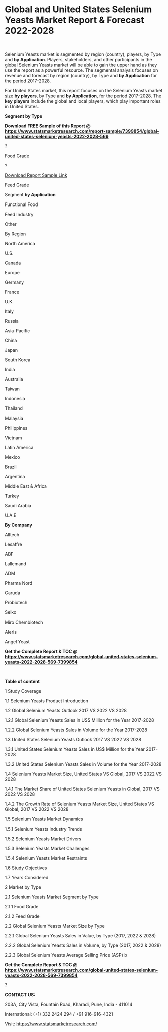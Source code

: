 <h1>Global and United States Selenium Yeasts Market Report & Forecast 2022-2028</h1><br/><p>Selenium Yeasts market is segmented by region (country), players, by Type and <strong>by Application</strong>. Players, stakeholders, and other participants in the global Selenium Yeasts market will be able to gain the upper hand as they use the report as a powerful resource. The segmental analysis focuses on revenue and forecast by region (country), by Type and <strong>by Application</strong> for the period 2017-2028.</p>
 
 
 
 <p>For United States market, this report focuses on the Selenium Yeasts market size <strong>by players</strong>, by Type and <strong>by Application</strong>, for the period 2017-2028. The <strong>key players</strong> include the global and local players, which play important roles in United States.</p>
 
 
 
 <p><strong>Segment by Type</strong></p>
 
 
 
 <div><b>Download FREE Sample of this Report @ <a href="https://www.statsmarketresearch.com/download-free-sample/7399854/global-united-states-selenium-yeasts-2022-2028-569">https://www.statsmarketresearch.com/report-sample/7399854/global-united-states-selenium-yeasts-2022-2028-569</a></b></div>
 
 
 
 <p>? </p>
 
 
 
 <p>Food Grade</p>
 
 
 
 <p>? </p>
 
 
 
 <p><a href="https://www.statsmarketresearch.com/download-free-sample/7399854/global-united-states-selenium-yeasts-2022-2028-569">Download Report Sample Link</a></p>
 
 
 
 <p>Feed Grade</p>
 
 
 
 <p>Segment <strong>by Application</strong></p>
 
 
 
 <p>Functional Food</p>
 
 
 
 <p>Feed Industry</p>
 
 
 
 <p>Other</p>
 
 
 
 <p>By Region</p>
 
 
 
 <p>North America</p>
 
 
 
 <p>U.S.</p>
 
 
 
 <p>Canada</p>
 
 
 
 <p>Europe</p>
 
 
 
 <p>Germany</p>
 
 
 
 <p>France</p>
 
 
 
 <p>U.K.</p>
 
 
 
 <p>Italy</p>
 
 
 
 <p>Russia</p>
 
 
 
 <p>Asia-Pacific</p>
 
 
 
 <p>China</p>
 
 
 
 <p>Japan</p>
 
 
 
 <p>South Korea</p>
 
 
 
 <p>India</p>
 
 
 
 <p>Australia</p>
 
 
 
 <p>Taiwan</p>
 
 
 
 <p>Indonesia</p>
 
 
 
 <p>Thailand</p>
 
 
 
 <p>Malaysia</p>
 
 
 
 <p>Philippines</p>
 
 
 
 <p>Vietnam</p>
 
 
 
 <p>Latin America</p>
 
 
 
 <p>Mexico</p>
 
 
 
 <p>Brazil</p>
 
 
 
 <p>Argentina</p>
 
 
 
 <p>Middle East & Africa</p>
 
 
 
 <p>Turkey</p>
 
 
 
 <p>Saudi Arabia</p>
 
 
 
 <p>U.A.E</p>
 
 
 
 <p><strong>By Company</strong></p>
 
 
 
 <p>Alltech</p>
 
 
 
 <p>Lesaffre</p>
 
 
 
 <p>ABF</p>
 
 
 
 <p>Lallemand</p>
 
 
 
 <p>ADM</p>
 
 
 
 <p>Pharma Nord</p>
 
 
 
 <p>Garuda</p>
 
 
 
 <p>Probiotech</p>
 
 
 
 <p>Selko</p>
 
 
 
 <p>Miro Chembiotech</p>
 
 
 
 <p>Aleris</p>
 
 
 
 <p>Angel Yeast</p>
 
 
 
 <div><b>Get the Complete Report & TOC @ <a href="https://www.statsmarketresearch.com/global-united-states-selenium-yeasts-2022-2028-569-7399854">https://www.statsmarketresearch.com/global-united-states-selenium-yeasts-2022-2028-569-7399854</a></b></div>
 
 
 
 <p><br />
 
 <b>Table of content</b></p>
 
 
 
 <p>1 Study Coverage<br />
 
 1.1 Selenium Yeasts Product Introduction<br />
 
 1.2 Global Selenium Yeasts Outlook 2017 VS 2022 VS 2028<br />
 
 1.2.1 Global Selenium Yeasts Sales in US$ Million for the Year 2017-2028<br />
 
 1.2.2 Global Selenium Yeasts Sales in Volume for the Year 2017-2028<br />
 
 1.3 United States Selenium Yeasts Outlook 2017 VS 2022 VS 2028<br />
 
 1.3.1 United States Selenium Yeasts Sales in US$ Million for the Year 2017-2028<br />
 
 1.3.2 United States Selenium Yeasts Sales in Volume for the Year 2017-2028<br />
 
 1.4 Selenium Yeasts Market Size, United States VS Global, 2017 VS 2022 VS 2028<br />
 
 1.4.1 The Market Share of United States Selenium Yeasts in Global, 2017 VS 2022 VS 2028<br />
 
 1.4.2 The Growth Rate of Selenium Yeasts Market Size, United States VS Global, 2017 VS 2022 VS 2028<br />
 
 1.5 Selenium Yeasts Market Dynamics<br />
 
 1.5.1 Selenium Yeasts Industry Trends<br />
 
 1.5.2 Selenium Yeasts Market Drivers<br />
 
 1.5.3 Selenium Yeasts Market Challenges<br />
 
 1.5.4 Selenium Yeasts Market Restraints<br />
 
 1.6 Study Objectives<br />
 
 1.7 Years Considered<br />
 
 2 Market by Type<br />
 
 2.1 Selenium Yeasts Market Segment by Type<br />
 
 2.1.1 Food Grade<br />
 
 2.1.2 Feed Grade<br />
 
 2.2 Global Selenium Yeasts Market Size by Type<br />
 
 2.2.1 Global Selenium Yeasts Sales in Value, by Type (2017, 2022 & 2028)<br />
 
 2.2.2 Global Selenium Yeasts Sales in Volume, by Type (2017, 2022 & 2028)<br />
 
 2.2.3 Global Selenium Yeasts Average Selling Price (ASP) b</p>
 
 
 
 <div><b>Get the Complete Report & TOC @ <a href="https://www.statsmarketresearch.com/global-united-states-selenium-yeasts-2022-2028-569-7399854">https://www.statsmarketresearch.com/global-united-states-selenium-yeasts-2022-2028-569-7399854</a></b></div>
 
 
 
 <p>? </p>
 
 
 
 <p><b>CONTACT US:</b><br />
 
 203A, City Vista, Fountain Road, Kharadi, Pune, India - 411014<br />
 
 International: (+1) 332 2424 294 / +91 916-916-4321<br />
 
 Visit: <a href="https://www.statsmarketresearch.com/">https://www.statsmarketresearch.com/</a></p>